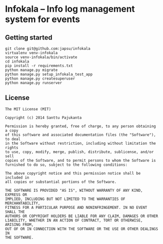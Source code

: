 # Infokala – Info log management system for events

## Getting started

    git clone git@github.com:japsu/infokala
    virtualenv venv-infokala
    source venv-infokala/bin/activate
    cd infokala
    pip install -r requirements.txt
    python manage.py migrate
    python manage.py setup_infokala_test_app
    python manage.py createsuperuser
    python manage.py runserver

## License

    The MIT License (MIT)

    Copyright (c) 2014 Santtu Pajukanta

    Permission is hereby granted, free of charge, to any person obtaining a copy
    of this software and associated documentation files (the "Software"), to deal
    in the Software without restriction, including without limitation the rights
    to use, copy, modify, merge, publish, distribute, sublicense, and/or sell
    copies of the Software, and to permit persons to whom the Software is
    furnished to do so, subject to the following conditions:

    The above copyright notice and this permission notice shall be included in
    all copies or substantial portions of the Software.

    THE SOFTWARE IS PROVIDED "AS IS", WITHOUT WARRANTY OF ANY KIND, EXPRESS OR
    IMPLIED, INCLUDING BUT NOT LIMITED TO THE WARRANTIES OF MERCHANTABILITY,
    FITNESS FOR A PARTICULAR PURPOSE AND NONINFRINGEMENT. IN NO EVENT SHALL THE
    AUTHORS OR COPYRIGHT HOLDERS BE LIABLE FOR ANY CLAIM, DAMAGES OR OTHER
    LIABILITY, WHETHER IN AN ACTION OF CONTRACT, TORT OR OTHERWISE, ARISING FROM,
    OUT OF OR IN CONNECTION WITH THE SOFTWARE OR THE USE OR OTHER DEALINGS IN
    THE SOFTWARE.
